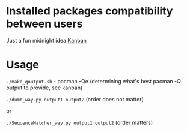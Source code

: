 # Installed packages compatibility between users

Just a fun midnight idea
[Kanban](https://tree.taiga.io/project/pulecz-arch-pacman-qq-compatiblity-dating-app/timeline)

# Usage
```./make_qoutput.sh``` - pacman -Qe (determining what's best pacman -Q output to provide, see kanban)

```./dumb_way.py output1 output2``` (order does not matter)

or

```./SequenceMatcher_way.py output1 output2``` (order matters)
